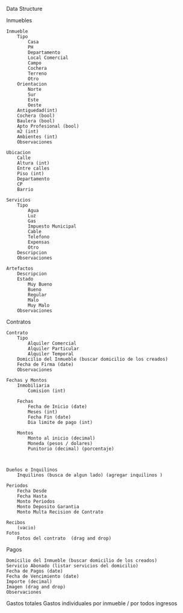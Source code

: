 Data Structure

Inmuebles

	Inmueble
		Tipo
			Casa
			PH
			Departamento
			Local Comercial
			Campo
			Cochera
			Terreno
			Otro
		Orientacion
			Norte
			Sur
			Este
			Oeste
		Antiguedad(int)
		Cochera (bool)
		Baulera (bool)
		Apto Profesional (bool)
		m2 (int)
		Ambientes (int)
		Observaciones
		
	Ubicacion
		Calle
		Altura (int)
		Entre calles
		Piso (int)
		Departamento
		CP
		Barrio
	
	Servicios
		Tipo
			Agua
			Luz
			Gas
			Impuesto Municipal
			Cable
			Telefono
			Expensas
			Otro
		Descripcion
		Observaciones
	
	Artefactos
		Descripcion
		Estado
			Muy Bueno
			Bueno
			Regular
			Malo
			Muy Malo
		Observaciones


Contratos
	
	Contrato
		Tipo
			Alquiler Comercial
			Alquiler Particular
			Alquiler Temporal
		Domicilio del Inmueble (buscar domicilio de los creados)
		Fecha de Firma (date)
		Observaciones
		
	Fechas y Montos
		Inmobiliaria
			Comision (int)
		
		Fechas
			Fecha de Inicio (date)
			Meses (int)
			Fecha Fin (date)
			Dia limite de pago (int)
		
		Montos
			Monto al inicio (decimal)
			Moneda (pesos / dolares)
			Punitorio (decimal) (porcentaje)
				
	
	
	Dueños e Inquilinos
		Inquilinos (busca de algun lado) (agregar inquilinos )
			
	Periodos
		Fecha Desde
		Fecha Hasta
		Monto Periodos
		Monto Deposito Garantia
		Monto Multa Recision de Contrato
		
	Recibos
		(vacio)
	Fotos
		Fotos del contrato 	(drag and drop)

Pagos

	Domicilio del Inmueble (buscar domicilio de los creados)
	Servicio Abonado (listar servicios del domicilio)
	Fecha de Pagos (date)
	Fecha de Vencimiento (date)
	Importe (decimal)
	Imagen (drag and drop)
	Observaciones
	


Gastos totales
Gastos individuales
por inmueble / por todos
ingresos